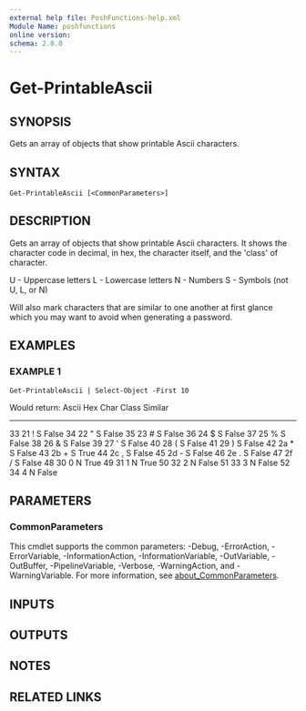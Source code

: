 ```yaml
---
external help file: PoshFunctions-help.xml
Module Name: poshfunctions
online version:
schema: 2.0.0
---
```


# Get-PrintableAscii

## SYNOPSIS
Gets an array of objects that show printable Ascii characters.

## SYNTAX

```
Get-PrintableAscii [<CommonParameters>]
```

## DESCRIPTION
Gets an array of objects that show printable Ascii characters.
It shows the character code in decimal,
in hex, the character itself, and the 'class' of character.

U - Uppercase letters
L - Lowercase letters
N - Numbers
S - Symbols (not U, L, or N)

Will also mark characters that are similar to one another at first glance which you may want to avoid when generating a password.

## EXAMPLES

### EXAMPLE 1
```
Get-PrintableAscii | Select-Object -First 10
```

Would return:
Ascii Hex Char Class Similar
----- --- ---- ----- -------
   33 21     !
S       False
   34 22     " S       False
   35 23     # S       False
   36 24     $ S       False
   37 25     % S       False
   38 26     & S       False
   39 27     ' S       False
   40 28     ( S       False
   41 29     ) S       False
   42 2a     * S       False
   43 2b     + S        True
   44 2c     , S       False
   45 2d     - S       False
   46 2e     .
S       False
   47 2f     / S       False
   48 30     0 N        True
   49 31     1 N        True
   50 32     2 N       False
   51 33     3 N       False
   52 34     4 N       False

## PARAMETERS

### CommonParameters
This cmdlet supports the common parameters: -Debug, -ErrorAction, -ErrorVariable, -InformationAction, -InformationVariable, -OutVariable, -OutBuffer, -PipelineVariable, -Verbose, -WarningAction, and -WarningVariable. For more information, see [about_CommonParameters](http://go.microsoft.com/fwlink/?LinkID=113216).

## INPUTS

## OUTPUTS

## NOTES

## RELATED LINKS
